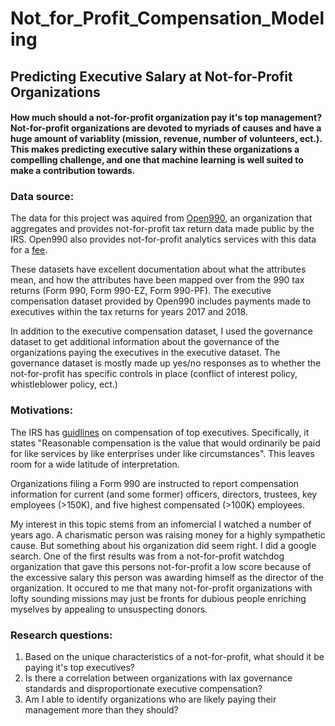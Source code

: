 # Not_for_Profit_Compensation_Modeling

## Predicting Executive Salary at Not-for-Profit Organizations

#### How much should a not-for-profit organization pay it's top management?  Not-for-profit organizations are devoted to myriads of causes and have a huge amount of variablity (mission, revenue, number of volunteers, ect.).  This makes predicting executive salary within these organizations a compelling challenge, and one that machine learning is well suited to make a contribution towards.

### Data source:

The data for this project was aquired from [Open990](https://www.open990.org/catalog/), an organization that aggregates and provides not-for-profit tax return data made public by the IRS.  Open990 also provides not-for-profit analytics services with this data for a [fee](https://appliednonprofitresearch.com/customdata/).  

These datasets have excellent documentation about what the attributes mean, and how the attributes have been mapped over from the 990 tax returns (Form 990, Form 990-EZ, Form 990-PF).  The executive compensation dataset provided by Open990 includes payments made to executives within the tax returns for years 2017 and 2018.

In addition to the executive compensation dataset, I used the governance dataset to get additional information about the governance of the organizations paying the executives in the executive dataset.  The governance dataset is mostly made up yes/no responses as to whether the not-for-profit has specific controls in place (conflict of interest policy, whistleblower policy, ect.)


### Motivations:

The IRS has [guidlines](https://www.irs.gov/charities-non-profits/exempt-organization-annual-reporting-requirements-meaning-of-reasonable-compensation) on compensation of top executives.  Specifically, it states "Reasonable compensation is the value that would ordinarily be paid for like services by like enterprises under like circumstances".  This leaves room for a wide latitude of interpretation.

Organizations filing a Form 990 are instructed to report compensation information for current (and some former) officers, directors, trustees, key employees (>150K), and five highest compensated (>100K) employees.

My interest in this topic stems from an infomercial I watched a number of years ago.  A charismatic person was raising money for a highly sympathetic cause.  But something about his organization did seem right.  I did a google search.  One of the first results was from a not-for-profit watchdog organization that gave this persons not-for-profit a low score because of the excessive salary this person was awarding himself as the director of the organization.  It occured to me that many not-for-profit organizations with lofty sounding missions may just be fronts for dubious people enriching myselves by appealing to unsuspecting donors.  

### Research questions:

1. Based on the unique characteristics of a not-for-profit, what should it be paying it's top executives?  
1. Is there a correlation between organizations with lax governance standards and disproportionate executive compensation?
1. Am I able to identify organizations who are likely paying their management more than they should?
